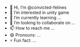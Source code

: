 - 👋 Hi, I’m @convicted-felines
- 👀 I’m interested in unity game
- 🌱 I’m currently learning ...
- 💞️ I’m looking to collaborate on ...
- 📫 How to reach me ...
- 😄 Pronouns: ...
- ⚡ Fun fact: ...

<!---
convicted-felines/convicted-felines is a ✨ special ✨ repository because its `README.md` (this file) appears on your GitHub profile.
You can click the Preview link to take a look at your changes.
--->
